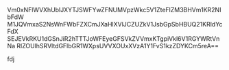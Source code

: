 Vm0xNFlWVXhUblJXYTJSWFYwZFNUMVpzWkc5V1ZteFlZM3BHVm1KR2NIbFdW
M1JQVmxaS2NsWnFWbFZXCmJXaHlXVlJCZUZkV1JsbGpSbHBUQ21KRldYcFdX
SEJEVkRKU1dGSnJiR2hTTTJoWFEyeGFSVkZVVmxKTgpiVkl6V1RGYWRtVnNa
RlZOUlhSRVltdGFlbGR1WXpsUVVXOUxXVzA1Y1FvS1kzZDYKCm5reA==

fdj